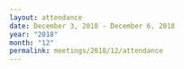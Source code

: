 ```yaml
---
layout: attendance
date: December 3, 2018 - December 6, 2018
year: "2018"
month: "12"
permalink: meetings/2018/12/attendance
---
```

